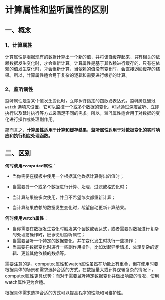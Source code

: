 # 计算属性和监听属性的区别

## 一、概念

### 1、计算属性

计算属性是根据现有的数据计算出一个新的值，并将该值缓存起来，只有相关的依赖数据发生变化时，才会重新计算。计算属性是基于其依赖进行缓存的，只有在依赖的值发生变化时，才会重新计算，当依赖的值没有变化时，会直接返回缓存的结果。所以，计算属性适合用于复杂的逻辑和需要进行缓存的计算。

### 2、监听属性

监听属性是当某个值发生变化时，立即执行指定的函数或表达式。监听属性通过 `watch` 选项来设置，它可以监控一个或多个数据的变化，可以通过深度监听、立即执行以及延时执行等方式来满足不同的需求。所以，监听属性适合用于对数据的变化进行操作或处理副作用。

简而言之，**计算属性适用于计算和缓存结果，监听属性适用于对数据变化的实时响应和执行相应处理函数。**

## 二、区别

**何时使用computed属性**：

- 当你需要在模板中使用一个根据其他数据计算得出的值时；

- 当需要对一个或多个数据进行计算、处理、过滤或格式化时；

- 当计算结果被多次使用，并且不希望每次都重新计算；

- 当计算结果依赖的数据发生变化时，希望自动更新计算结果。

**何时使用watch属性**：

- 当你需要在数据发生变化时触发某个函数或表达式，或者需要对数据进行复杂的处理或操作时，应该使用监听属性；
- 当需要监听一个特定的数据变化，并在变化发生时执行一些操作；
- 当需要在数据变化时进行一些副作用操作，比如发起异步请求、处理复杂的逻辑、更新其他依赖的数据等。

需要注意的是，computed属性和watch属性虽然在功能上有重叠，但在使用时要根据具体的场景和需求选择合适的方式。在数据量大或计算逻辑复杂的情况下，computed属性更具优势；而对于需要监听特定数据变化并做出响应的情况，使用watch属性更为合适。

根据具体需求选择合适的方式可以提高程序的性能和可维护性。
